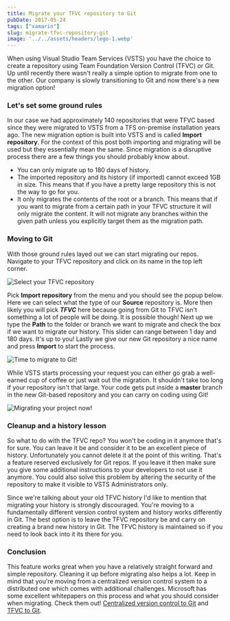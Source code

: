 ```yaml
---
title: Migrate your TFVC repository to Git
pubDate: 2017-05-24
tags: ["xamarin"]
slug: migrate-tfvc-repository-git
image: '../../assets/headers/lego-1.webp'
---
```


When using Visual Studio Team Services (VSTS) you have the choice to create a repository using Team Foundation Version Control (TFVC) or Git. Up until recently there wasn't really a simple option to migrate from one to the other. Our company is slowly transitioning to Git and now there's a new migration option! 

### Let's set some ground rules

In our case we had approximately 140 repositories that were TFVC based since they were migrated to VSTS from a TFS on-premise installation years ago. The new migration option is built into VSTS and is called **Import repository**. For the context of this post both importing and migrating will be used but they essentially mean the same. Since migration is a disruptive process there are a few things you should probably know about.

*   You can only migrate up to 180 days of history.
*   The imported repository and its history (if imported) cannot exceed 1GB in size. This means that if you have a pretty large repository this is not the way to go for you.
*   It only migrates the contents of the root or a branch. This means that if you want to migrate from a certain path in your TFVC structure it will only migrate the content. It will not migrate any branches within the given path unless you explicitly target them as the migration path.

### Moving to Git

With those ground rules layed out we can start migrating our repos. Navigate to your TFVC repository and click on its name in the top left corner.

![Select your TFVC repository](/images/posts/repos.png?style=halfsize)

Pick **Import repository** from the menu and you should see the popup below. Here we can select what the type of our **Source** repository is. More then likely you will pick ***TFVC*** here because going from Git to TFVC isn't something a lot of people will be doing. It is possible though! Next up we type the **Path** to the folder or branch we want to migrate and check the box if we want to migrate our history. This slider can range between 1 day and 180 days. It's up to you! Lastly we give our new Git repository a nice name and press **Import** to start the process.

![Time to migrate to Git!](/images/posts/migrate.png?style=halfsize)

While VSTS starts processing your request you can either go grab a well-earned cup of coffee or just wait out the migration. It shouldn't take too long if your repository isn't that large. Your code gets put inside a **master** branch in the new Git-based repository and you can carry on coding using Git!

![Migrating your project now!](/images/posts/busymigrating.png?style=halfsize)

### Cleanup and a history lesson

So what to do with the TFVC repo? You won't be coding in it anymore that's for sure. You can leave it be and consider it to be an excellent piece of history. Unfortunately you cannot delete it at the point of this writing. That's a feature reserved exclusively for Git repos. If you leave it then make sure you give some additional instructions to your developers to not use it anymore. You could also solve this problem by altering the security of the repository to make it visible to VSTS Administrators only.

Since we're talking about your old TFVC history I'd like to mention that migrating your history is strongly discouraged. You're moving to a fundamentally different version control system and history works differently in Git. The best option is to leave the TFVC repository be and carry on creating a brand new history in Git. The TFVC history is maintained so if you need to look back into it its there for you.

### Conclusion

This feature works great when you have a relatively straight forward and simple repository. Cleaning it up before migrating also helps a lot. Keep in mind that you're moving from a centralized version control system to a distributed one which comes with additional challenges. Microsoft has some excellent whitepapers on this process and what you should consider when migrating. Check them out! [Centralized version control to Git](https://www.visualstudio.com/learn/centralized-to-git/) and [TFVC to Git](https://www.visualstudio.com/learn/migrate-from-tfvc-to-git/).